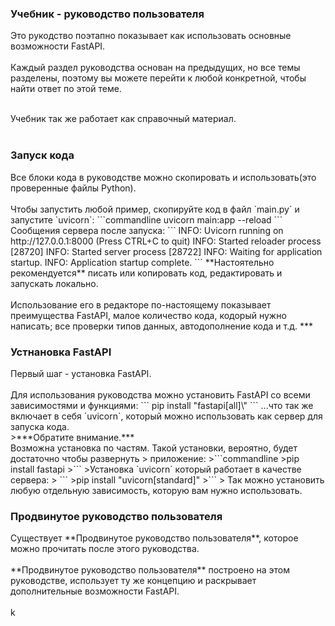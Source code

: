 <h3>Учебник - руководство пользователя</h3>

Это рукодство поэтапно показывает как использовать основные возможности FastAPI.<br>
<br>
Каждый раздел руководства основан на предыдущих, но все темы разделены, поэтому вы можете перейти к любой конкретной, 
чтобы найти ответ по этой теме.<br><br>

Учебник так же работает как справочный материал.<br><br>

<h3>Запуск кода</h3>
Все блоки кода в руководстве можно скопировать и использовать(это проверенные файлы Python).<br><br>
Чтобы запустить любой пример, скопируйте код в файл `main.py` и запустите `uvicorn`:
```commandline
uvicorn main:app --reload
```
Сообщения сервера после запуска:
```
INFO:     Uvicorn running on http://127.0.0.1:8000 (Press CTRL+C to quit)
INFO:     Started reloader process [28720]
INFO:     Started server process [28722]
INFO:     Waiting for application startup.
INFO:     Application startup complete.
```
**Настоятельно рекомендуется** писать или копировать код, редактировать и запускать локально.<br><br>
Использование его в редакторе по-настоящему показывает преимущества FastAPI, малое количество кода, кодорый нужно 
написать; все проверки типов данных, автодополнение кода и т.д.
***
<h3>Устнановка FastAPI</h3>
Первый шаг - установка FastAPI.<br><br>
Для использования руководства можно установить FastAPI со всеми зависимостями и функциями:
```
pip install "fastapi[all]\"
```
...что так же включает в себя `uvicorn`, который можно использовать как сервер для запуска кода.<br>
>***Обратите внимание.***<br> Возможна установка по частям. Такой установки, вероятно, будет достаточно чтобы развернуть
> приложение:
>```commandline
>pip install fastapi
>```
>Установка `uvicorn` который работает в качестве сервера:
> ```
>pip install "uvicorn[standard]"
>```
> Так можно установить любую отдельную зависимость, которую вам нужно использовать.

<h3>Продвинутое руководство пользователя</h3>
Существует **Продвинутое руководство пользователя**, которое можно прочитать после этого руководства.<br><br>
**Продвинутое руководство пользователя** построено на этом руководстве, использует ту же концепцию и раскрывает 
дополнительные возможности FastAPI.<br><br>
k